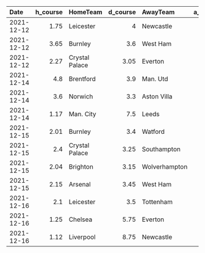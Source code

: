 | Date       |   h_course | HomeTeam       |   d_course | AwayTeam      |   a_course |   pr_h_won |   pr_draw |   pr_a_won | prediction   |
|:-----------|-----------:|:---------------|-----------:|:--------------|-----------:|-----------:|----------:|-----------:|:-------------|
| 2021-12-12 |       1.75 | Leicester      |       4    | Newcastle     |       4.4  |     0.5048 |    0.3002 |     0.195  | H            |
| 2021-12-12 |       3.65 | Burnley        |       3.6  | West Ham      |       2    |     0.1869 |    0.2506 |     0.5626 | A            |
| 2021-12-12 |       2.27 | Crystal Palace |       3.05 | Everton       |       3.3  |     0.462  |    0.3761 |     0.1619 | H            |
| 2021-12-14 |       4.8  | Brentford      |       3.9  | Man. Utd      |       1.67 |     0.3198 |    0.3798 |     0.3003 | D            |
| 2021-12-14 |       3.6  | Norwich        |       3.3  | Aston Villa   |       2.04 |     0.4418 |    0.2572 |     0.3009 | A            |
| 2021-12-14 |       1.17 | Man. City      |       7.5  | Leeds         |      16.25 |     0.7349 |    0.1361 |     0.129  | H            |
| 2021-12-15 |       2.01 | Burnley        |       3.4  | Watford       |       3.6  |     0.3401 |    0.3627 |     0.2972 | D            |
| 2021-12-15 |       2.4  | Crystal Palace |       3.25 | Southampton   |       2.95 |     0.4085 |    0.321  |     0.2705 | D            |
| 2021-12-15 |       2.04 | Brighton       |       3.15 | Wolverhampton |       3.8  |     0.3809 |    0.3163 |     0.3028 | D            |
| 2021-12-15 |       2.15 | Arsenal        |       3.45 | West Ham      |       3.2  |     0.3935 |    0.2545 |     0.352  | A            |
| 2021-12-16 |       2.1  | Leicester      |       3.5  | Tottenham     |       3.3  |     0.3138 |    0.3353 |     0.3509 | D            |
| 2021-12-16 |       1.25 | Chelsea        |       5.75 | Everton       |      13.25 |     0.7862 |    0.1583 |     0.0555 | H            |
| 2021-12-16 |       1.12 | Liverpool      |       8.75 | Newcastle     |      23.5  |     0.8471 |    0.1014 |     0.0515 | H            |